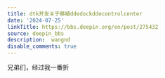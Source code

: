 ```yaml
---
title: dtk开发关于移植ddedockddecontrolcenter
date: '2024-07-25'
linkTitle: https://bbs.deepin.org/en/post/275432
source: deepin_bbs
description:  wangnd 
disable_comments: true
---
```

兄弟们，经过我一番折
